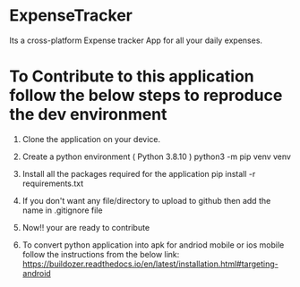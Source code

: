 # ExpenseTracker

Its a cross-platform Expense tracker App for all your daily expenses.

# To Contribute to this application follow the below steps to reproduce the dev environment

1. Clone the application on your device.

2. Create a python environment ( Python 3.8.10 )
        python3 -m pip venv venv

3. Install all the packages required for the application
        pip install -r requirements.txt

4. If you don't want any file/directory to upload to github then add the name in .gitignore file

5. Now!! your are ready to contribute

6. To convert python application into apk for andriod mobile or ios mobile follow the instructions
   from the below link:
        https://buildozer.readthedocs.io/en/latest/installation.html#targeting-android

